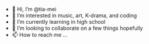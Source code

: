 - 👋 Hi, I’m @tia-mei
- 👀 I’m interested in music, art, K-drama, and coding
- 🌱 I’m currently learning in high school
- 💞️ I’m looking to collaborate on a few things hopefully
- 📫 How to reach me ...

<!---
tia-mei/tia-mei is a ✨ special ✨ repository because its `README.md` (this file) appears on your GitHub profile.
You can click the Preview link to take a look at your changes.
--->
